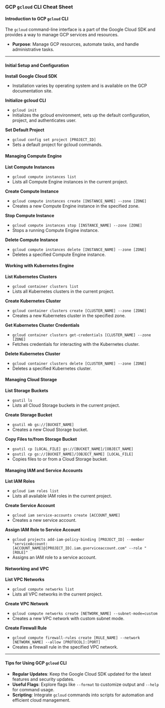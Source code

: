 ### GCP `gcloud` CLI Cheat Sheet

#### Introduction to GCP `gcloud` CLI
The `gcloud` command-line interface is a part of the Google Cloud SDK and provides a way to manage GCP services and resources.

- **Purpose**: Manage GCP resources, automate tasks, and handle administrative tasks.

---

#### Initial Setup and Configuration
**Install Google Cloud SDK**
- Installation varies by operating system and is available on the GCP documentation site.

**Initialize gcloud CLI**
- `gcloud init`
- Initializes the gcloud environment, sets up the default configuration, project, and authenticates user.

**Set Default Project**
- `gcloud config set project [PROJECT_ID]`
- Sets a default project for gcloud commands.

#### Managing Compute Engine
**List Compute Instances**
- `gcloud compute instances list`
- Lists all Compute Engine instances in the current project.

**Create Compute Instance**
- `gcloud compute instances create [INSTANCE_NAME] --zone [ZONE]`
- Creates a new Compute Engine instance in the specified zone.

**Stop Compute Instance**
- `gcloud compute instances stop [INSTANCE_NAME] --zone [ZONE]`
- Stops a running Compute Engine instance.

**Delete Compute Instance**
- `gcloud compute instances delete [INSTANCE_NAME] --zone [ZONE]`
- Deletes a specified Compute Engine instance.

#### Working with Kubernetes Engine
**List Kubernetes Clusters**
- `gcloud container clusters list`
- Lists all Kubernetes clusters in the current project.

**Create Kubernetes Cluster**
- `gcloud container clusters create [CLUSTER_NAME] --zone [ZONE]`
- Creates a new Kubernetes cluster in the specified zone.

**Get Kubernetes Cluster Credentials**
- `gcloud container clusters get-credentials [CLUSTER_NAME] --zone [ZONE]`
- Fetches credentials for interacting with the Kubernetes cluster.

**Delete Kubernetes Cluster**
- `gcloud container clusters delete [CLUSTER_NAME] --zone [ZONE]`
- Deletes a specified Kubernetes cluster.

#### Managing Cloud Storage
**List Storage Buckets**
- `gsutil ls`
- Lists all Cloud Storage buckets in the current project.

**Create Storage Bucket**
- `gsutil mb gs://[BUCKET_NAME]`
- Creates a new Cloud Storage bucket.

**Copy Files to/from Storage Bucket**
- `gsutil cp [LOCAL_FILE] gs://[BUCKET_NAME]/[OBJECT_NAME]`
- `gsutil cp gs://[BUCKET_NAME]/[OBJECT_NAME] [LOCAL_FILE]`
- Copies files to or from a Cloud Storage bucket.

#### Managing IAM and Service Accounts
**List IAM Roles**
- `gcloud iam roles list`
- Lists all available IAM roles in the current project.

**Create Service Account**
- `gcloud iam service-accounts create [ACCOUNT_NAME]`
- Creates a new service account.

**Assign IAM Role to Service Account**
- `gcloud projects add-iam-policy-binding [PROJECT_ID] --member "serviceAccount:[ACCOUNT_NAME]@[PROJECT_ID].iam.gserviceaccount.com" --role "[ROLE]"`
- Assigns an IAM role to a service account.

#### Networking and VPC
**List VPC Networks**
- `gcloud compute networks list`
- Lists all VPC networks in the current project.

**Create VPC Network**
- `gcloud compute networks create [NETWORK_NAME] --subnet-mode=custom`
- Creates a new VPC network with custom subnet mode.

**Create Firewall Rule**
- `gcloud compute firewall-rules create [RULE_NAME] --network [NETWORK_NAME] --allow [PROTOCOL]:[PORT]`
- Creates a firewall rule in the specified VPC network.

---

#### Tips for Using GCP `gcloud` CLI
- **Regular Updates**: Keep the Google Cloud SDK updated for the latest features and security updates.
- **Useful Flags**: Explore flags like `--format` to customize output and `--help` for command usage.
- **Scripting**: Integrate `gcloud` commands into scripts for automation and efficient cloud management.
